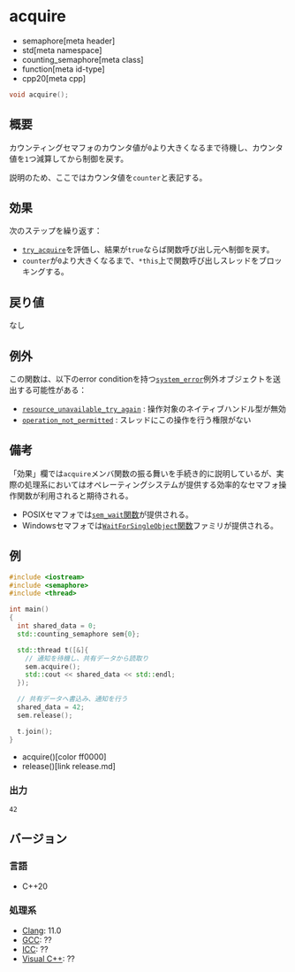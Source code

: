 # acquire
* semaphore[meta header]
* std[meta namespace]
* counting_semaphore[meta class]
* function[meta id-type]
* cpp20[meta cpp]

```cpp
void acquire();
```

## 概要
カウンティングセマフォのカウンタ値が`0`より大きくなるまで待機し、カウンタ値を`1`つ減算してから制御を戻す。

説明のため、ここではカウンタ値を`counter`と表記する。


## 効果
次のステップを繰り返す：

- [`try_acquire`](try_acquire.md)を評価し、結果が`true`ならば関数呼び出し元へ制御を戻す。
- `counter`が`0`より大きくなるまで、`*this`上で関数呼び出しスレッドをブロッキングする。


## 戻り値
なし


## 例外
この関数は、以下のerror conditionを持つ[`system_error`](/reference/system_error/system_error.md)例外オブジェクトを送出する可能性がある：

- [`resource_unavailable_try_again`](/reference/system_error/errc.md) : 操作対象のネイティブハンドル型が無効
- [`operation_not_permitted`](/reference/system_error/errc.md) : スレッドにこの操作を行う権限がない


## 備考
「効果」欄では`acquire`メンバ関数の振る舞いを手続き的に説明しているが、実際の処理系においてはオペレーティングシステムが提供する効率的なセマフォ操作関数が利用されると期待される。

- POSIXセマフォでは[`sem_wait`関数](https://linuxjm.osdn.jp/html/LDP_man-pages/man3/sem_wait.3.html)が提供される。
- Windowsセマフォでは[`WaitForSingleObject`関数](https://docs.microsoft.com/en-us/windows/win32/api/synchapi/nf-synchapi-waitforsingleobject)ファミリが提供される。


## 例
```cpp example
#include <iostream>
#include <semaphore>
#include <thread>

int main()
{
  int shared_data = 0;
  std::counting_semaphore sem{0};

  std::thread t([&]{
    // 通知を待機し、共有データから読取り
    sem.acquire();
    std::cout << shared_data << std::endl;
  });

  // 共有データへ書込み、通知を行う
  shared_data = 42;
  sem.release();

  t.join();
}
```
* acquire()[color ff0000]
* release()[link release.md]

### 出力
```
42
```


## バージョン
### 言語
- C++20

### 処理系
- [Clang](/implementation.md#clang): 11.0
- [GCC](/implementation.md#gcc): ??
- [ICC](/implementation.md#icc): ??
- [Visual C++](/implementation.md#visual_cpp): ??
